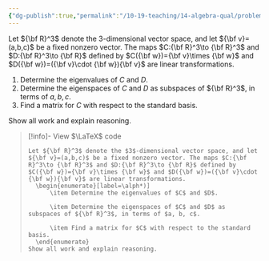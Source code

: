 ```yaml
---
{"dg-publish":true,"permalink":"/10-19-teaching/14-algebra-qual/problem-from-past-exams/linear-algebra/dot-product-and-cross-product-as-linear-transformations/","tags":["linear_algebra"],"updated":"2025-03-14T15:21:11-07:00"}
---
```


Let ${\bf R}^3$ denote the $3$-dimensional vector space, and let ${\bf v}=(a,b,c)$ be a fixed nonzero vector. The maps $C:{\bf R}^3\to {\bf R}^3$ and $D:{\bf R}^3\to {\bf R}$ defined by $C({\bf w})={\bf v}\times {\bf w}$ and $D({\bf w})=({\bf v}\cdot {\bf w}){\bf v}$ are linear transformations.
1. Determine the eigenvalues of $C$ and $D$.
2. Determine the eigenspaces of $C$ and $D$ as subspaces of ${\bf R}^3$, in terms of $a, b, c$.
3. Find a matrix for $C$ with respect to the standard basis. 

Show all work and explain reasoning.

> [!info]- View $\LaTeX$ code
> ```
> Let ${\bf R}^3$ denote the $3$-dimensional vector space, and let ${\bf v}=(a,b,c)$ be a fixed nonzero vector. The maps $C:{\bf R}^3\to {\bf R}^3$ and $D:{\bf R}^3\to {\bf R}$ defined by $C({\bf w})={\bf v}\times {\bf w}$ and $D({\bf w})=({\bf v}\cdot {\bf w}){\bf v}$ are linear transformations.
> 	\begin{enumerate}[label=\alph*)]
> 		\item Determine the eigenvalues of $C$ and $D$.
> 		
> 		\item Determine the eigenspaces of $C$ and $D$ as subspaces of ${\bf R}^3$, in terms of $a, b, c$.
> 		
> 		\item Find a matrix for $C$ with respect to the standard basis. 
> 	\end{enumerate}
> Show all work and explain reasoning.
> ```